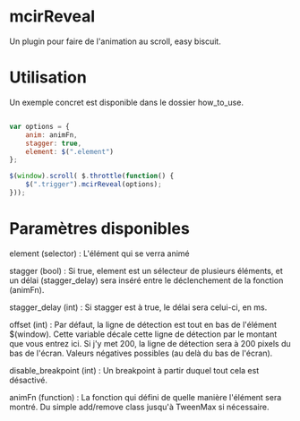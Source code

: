 # mcirReveal
Un plugin pour faire de l'animation au scroll, easy biscuit.

# Utilisation
Un exemple concret est disponible dans le dossier how_to_use.

```javascript

var options = {
	anim: animFn,
	stagger: true,
	element: $(".element")
};

$(window).scroll( $.throttle(function() {
	$(".trigger").mcirReveal(options);	
}));
```

# Paramètres disponibles

element (selector) : L'élément qui se verra animé

stagger (bool) : Si true, element est un sélecteur de plusieurs éléments, et un délai (stagger_delay) sera inséré entre le déclenchement de la fonction (animFn).

stagger_delay (int) : Si stagger est à true, le délai sera celui-ci, en ms.

offset (int) : Par défaut, la ligne de détection est tout en bas de l'élément $(window). Cette variable décale cette ligne de détection par le montant que vous entrez ici. Si j'y met 200, la ligne de détection sera à 200 pixels du bas de l'écran. Valeurs négatives possibles (au delà du bas de l'écran).

disable_breakpoint (int) : Un breakpoint à partir duquel tout cela est désactivé.

animFn (function) : La fonction qui défini de quelle manière l'élément sera montré. Du simple add/remove class jusqu'à TweenMax si nécessaire.